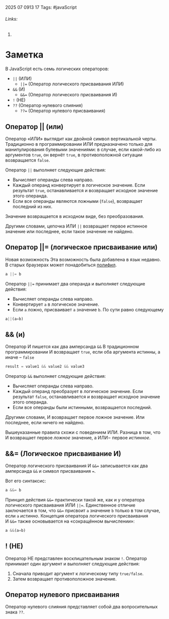 2025 07 0913 17
Tags: #javaScript 
###### Links: 
1) 
# Заметка
В JavaScript есть семь логических операторов:

- `||` (ИЛИ)
    - `||=` (Оператор логического присваивания ИЛИ)
- `&&` (И)
    - `&&=` (Оператор логического присваивания И)
- `!` (НЕ)
- `??` (Оператор нулевого слияния)
    - `??=` (Оператор нулевого присваивания)
## Оператор || (или)
Оператор «ИЛИ» выглядит как двойной символ вертикальной черты.
Традиционно в программировании ИЛИ предназначено только для манипулирования булевыми значениями: в случае, если какой-либо из аргументов `true`, он вернёт `true`, в противоположной ситуации возвращается `false`.

Оператор `||` выполняет следующие действия:

- Вычисляет операнды слева направо.
- Каждый операнд конвертирует в логическое значение. Если результат `true`, останавливается и возвращает исходное значение этого операнда.
- Если все операнды являются ложными (`false`), возвращает последний из них.

Значение возвращается в исходном виде, без преобразования.

Другими словами, цепочка ИЛИ `||` возвращает первое истинное значение или последнее, если такое значение не найдено.
## Оператор ||= (логическое присваивание или)
Новая возможность
Эта возможность была добавлена в язык недавно. В старых браузерах может понадобиться [полифил](https://learn.javascript.ru/polyfills).
```js
a ||= b
```
Оператор `||=` принимает два операнда и выполняет следующие действия:

- Вычисляет операнды слева направо.
- Конвертирует `a` в логическое значение.
- Если `a` ложно, присваивает `a` значение `b`.
По сути равно следующему
```js
a||(a=b)
```
## && (и)
Оператор И пишется как два амперсанда `&&`
В традиционном программировании И возвращает `true`, если оба аргумента истинны, а иначе – `false`

```js
result = value1 && value2 && value3
```
Оператор `&&` выполняет следующие действия:

- Вычисляет операнды слева направо.
- Каждый операнд преобразует в логическое значение. Если результат `false`, останавливается и возвращает исходное значение этого операнда.
- Если все операнды были истинными, возвращается последний.

Другими словами, И возвращает первое ложное значение. Или последнее, если ничего не найдено.

Вышеуказанные правила схожи с поведением ИЛИ. Разница в том, что И возвращает первое _ложное_ значение, а ИЛИ –  первое _истинное_.
## &&= (Логическое присваивание И)
Оператор логического присваивания И `&&=` записывается как два амперсанда `&&` и символ присваивания `=`.

Вот его синтаксис:
```js
a &&= b
```
Принцип действия `&&=` практически такой же, как и у оператора логического присваивания ИЛИ `||=`. Единственное отличие заключается в том, что `&&=` присвоит `a` значение `b` только в том случае, если `a` _истинно_.
Концепция оператора логического присваивания И `&&=` также основывается на «сокращённом вычислении»:
```js
a &&(a=b)
```
## ! (НЕ)
Оператор НЕ представлен восклицательным знаком `!`.
Оператор принимает один аргумент и выполняет следующие действия:

1. Сначала приводит аргумент к логическому типу `true/false`.
2. Затем возвращает противоположное значение.
## Оператор нулевого присваивания
Оператор нулевого слияния представляет собой два вопросительных знака `??`.